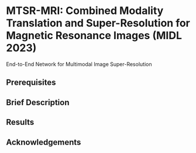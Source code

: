 # MTSR-MRI: Combined Modality Translation and Super-Resolution for Magnetic Resonance Images (MIDL 2023)
End-to-End Network for Multimodal Image Super-Resolution
## Prerequisites
## Brief Description
## Results
## Acknowledgements
